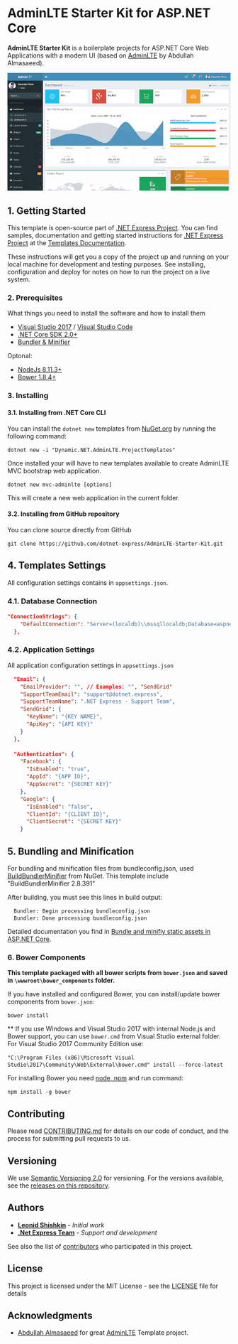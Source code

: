 ﻿# AdminLTE Starter Kit for ASP.NET Core

**AdminLTE Starter Kit** is a boilerplate projects for ASP.NET Core Web Applications with a modern UI (based on [AdminLTE](https://adminlte.io) by Abdullah Almasaeed).

![](docs/images/AdminLTE2.1.png)


## 1. Getting Started

This template is open-source part of [.NET Express Project](https://dotnet.express). You can find samples, documentation and getting started instructions for [.NET Express Project](https://dotnet.express/templates) at the [Templates Documentation](https://docs.dotnet.express/templates/).

These instructions will get you a copy of the project up and running on your local machine for development and testing purposes.
See installing, configuration and deploy for notes on how to run the project on a live system.


### 2. Prerequisites

What things you need to install the software and how to install them

* [Visual Studio 2017](https://www.visualstudio.com/vs/) / [Visual Studio Code](https://code.visualstudio.com/)
* [.NET Core SDK 2.0+](https://www.microsoft.com/net/download/)
* [Bundler & Minifier](https://www.nuget.org/packages/BuildBundlerMinifier/)

Optonal:

* [NodeJs 8.11.3+](https://nodejs.org/)
* [Bower 1.8.4+](https://bower.io/)


### 3. Installing

#### 3.1. Installing from .NET Core CLI

You can install the ```dotnet new``` templates from [NuGet.org](https://www.nuget.org/) by running the following command:

```shell
dotnet new -i "Dynamic.NET.AdminLTE.ProjectTemplates"
```
Once installed your will have to new templates available to create AdminLTE MVC bootstrap web application.

```shell
dotnet new mvc-adminlte [options]
```

This will create a new web application in the current folder. 

#### 3.2. Installing from GitHub repository

You can clone source directly from GitHub

```shell
git clone https://github.com/dotnet-express/AdminLTE-Starter-Kit.git
```

## 4. Templates Settings

All configuration settings contains in ```appsettings.json```.

### 4.1. Database Connection

```json
"ConnectionStrings": {
    "DefaultConnection": "Server=(localdb)\\mssqllocaldb;Database=aspnet-Company.WebApplication1-53bc9b9d-9d6a-45d4-8429-2a2761773502;Trusted_Connection=True;MultipleActiveResultSets=true"
  },
```

### 4.2. Application Settings

All application configuration settings in ```appsettings.json```

```json
  "Email": {
    "EmailProvider": "", // Examples: "", "SendGrid"
    "SupportTeamEmail": "support@dotnet.express",
    "SupportTeamName": ".NET Express - Support Team",
    "SendGrid": {
      "KeyName": "{KEY NAME}",
      "ApiKey": "{API KEY}"
    }
  },

  "Authentication": {
    "Facebook": {
      "IsEnabled": "true",
      "AppId": "{APP ID}",
      "AppSecret": "{SECRET KEY}"
    },
    "Google": {
      "IsEnabled": "false",
      "ClientId": "{CLIENT ID}",
      "ClientSecret": "{SECRET KEY}"
    }
```


## 5. Bundling and Minification

For bundling and minification files from bundleconfig.json, used [BuildBundlerMinifier](https://www.nuget.org/packages/BuildBundlerMinifier/) from NuGet.
This template include "BuildBundlerMinifier 2.8.391"

After building, you must see this lines in build output:
```shell
  Bundler: Begin processing bundleconfig.json
  Bundler: Done processing bundleconfig.json
```

Detailed documentation you find in [Bundle and minifiy static assets in ASP.NET Core](https://docs.microsoft.com/en-us/aspnet/core/client-side/bundling-and-minification?view=aspnetcore-2.0&tabs=netcore-cli%2Caspnetcore2x#build-time-execution-of-bundling-and-minification). 


### 6. Bower Components

**This template packaged with all bower scripts from ```bower.json``` and saved in ```\wwwroot\bower_components``` folder.**

If you have installed and configured Bower, you can install/update bower components from ```bower.json```:
``` shell
bower install
```

** If you use Windows and Visual Studio 2017 with internal Node.js and Bower support, you can use ```bower.cmd``` from Visual Studio external folder.
For Visual Studio 2017 Community Edition use:
``` shell
"C:\Program Files (x86)\Microsoft Visual Studio\2017\Community\Web\External\bower.cmd" install --force-latest
```

For installing Bower you need [node, npm](http://nodejs.org/) and run command: 
``` shell
npm install -g bower
```




## Contributing

Please read [CONTRIBUTING.md](CONTRIBUTING.md) for details on our code of conduct, and the process for submitting pull requests to us.

## Versioning

We use [Semantic Versioning 2.0](http://semver.org/) for versioning. For the versions available, see the [releases on this repository](https://github.com/dynamic-technologies/ASP.NET-Core-2.0-AdminLTE-Templates/releases). 

## Authors

* **[Leonid Shishkin](https://github.com/leonex)** - *Initial work*
* **[.Net Express Team](https://github.com/dotnet-express)** - *Support and development*

See also the list of [contributors](https://github.com/dotnet-express/AdminLTE/contributors) who participated in this project.

## License

This project is licensed under the MIT License - see the [LICENSE](https://opensource.org/licenses/MIT) file for details

## Acknowledgments

* [Abdullah Almasaeed](https://adminlte.io/about) for great [AdminLTE](https://adminlte.io) Template project.
